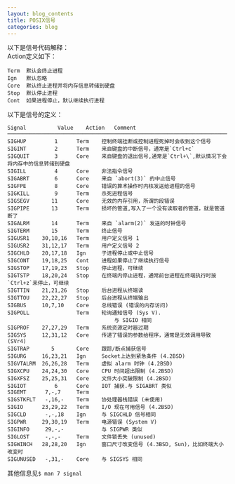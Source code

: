 ```yaml
---
layout: blog_contents
title: POSIX信号
categories: blog
---
```


以下是信号代码解释：  
Action定义如下：  

    Term  默认会终止进程   
    Ign   默认忽略   
    Core  默认终止进程并将内存信息转储到硬盘  
    Stop  默认停止进程  
    Cont  如果进程停止，默认继续执行进程  

以下是信号的定义：

    Signal          Value    Action   Comment
    ──────────────────────────────────────────────────────────────────────
    SIGHUP         1      Term    控制终端挂断或控制进程死掉时会收到这个信号  
    SIGINT         2      Term    来自键盘的中断信号，通常是`Ctrl+c`
    SIGQUIT        3      Core    来自键盘的退出信号,通常是`Ctrl+\`,默认情况下会将内存中的信息转储到硬盘    
    SIGILL         4      Core    非法指令信号  
    SIGABRT        6      Core    来自 `abort(3)` 的中止信号  
    SIGFPE         8      Core    错误的算术操作时内核发送给进程的信号  
    SIGKILL        9      Term    杀死进程信号  
    SIGSEGV       11      Core    无效的内存引用，所谓的段错误  
    SIGPIPE       13      Term    损坏的管道,写入了一个没有读取者的管道，就是管道断了  
    SIGALRM       14      Term    来自 `alarm(2)` 发送的时钟信号  
    SIGTERM       15      Term    终止信号  
    SIGUSR1    30,10,16   Term    用户定义信号 1  
    SIGUSR2    31,12,17   Term    用户定义信号 2   
    SIGCHLD    20,17,18   Ign     子进程停止或中止信号  
    SIGCONT    19,18,25   Cont    进程如果停止了继续执行信号    
    SIGSTOP    17,19,23   Stop    停止进程，可继续  
    SIGTSTP    18,20,24   Stop    在终端内停止进程，通常前台进程在终端执行时按`Ctrl+z`来停止，可继续  
    SIGTTIN    21,21,26   Stop    后台进程从终端读  
    SIGTTOU    22,22,27   Stop    后台进程从终端输出  
    SIGBUS     10,7,10    Core    总线错误 (错误的内存访问)  
    SIGPOLL               Term    轮询通知信号 (Sys V).  
                                      与 SIGIO 相同  
    SIGPROF    27,27,29   Term    系统资源定时器过期  
    SIGSYS     12,31,12   Core    传递了错误的参数给程序，通常是无效调用导致 (SVr4)  
    SIGTRAP       5       Core    跟踪/断点捕获信号  
    SIGURG     16,23,21   Ign     Socket上达到紧急条件 (4.2BSD)   
    SIGVTALRM  26,26,28   Term    虚拟 alarm 时钟 (4.2BSD)  
    SIGXCPU    24,24,30   Core    CPU 时间超出限制 (4.2BSD)  
    SIGXFSZ    25,25,31   Core    文件大小突破限制 (4.2BSD)  
    SIGIOT         6      Core    IOT 捕获.与 SIGABRT 类似  
    SIGEMT      7,-,7     Term     
    SIGSTKFLT   -,16,-    Term    协处理器栈错误 (未使用)  
    SIGIO      23,29,22   Term    I/O 现在可用信号 (4.2BSD)  
    SIGCLD      -,-,18    Ign     与 SIGCHLD 信号相同  
    SIGPWR     29,30,19   Term    电源错误 (System V)  
    SIGINFO     29,-,-            与 SIGPWR 类似  
    SIGLOST     -,-,-     Term    文件锁丢失 (unused)  
    SIGWINCH   28,28,20   Ign     窗口尺寸改变信号 (4.3BSD, Sun)，比如终端大小改变时  
    SIGUNUSED   -,31,-    Core    与 SIGSYS 相同  


其他信息见`$ man 7 signal`